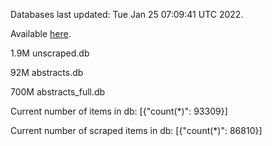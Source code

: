 Databases last updated: Tue Jan 25 07:09:41 UTC 2022. 

Available [here](https://github.com/cbeauhilton/ash-db/releases).

1.9M	unscraped.db

92M	abstracts.db

700M	abstracts_full.db

Current number of items in db:
[{"count(*)": 93309}]

Current number of scraped items in db:
[{"count(*)": 86810}]
